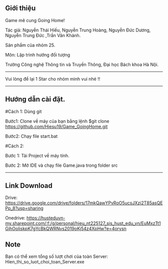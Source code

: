 ## Giới thiệu

Game mê cung Going Home!

Tác giả: Nguyễn Thái Hiếu, Nguyễn Trung Hoàng, Nguyễn Đức Dương, Nguyễn Trung Đức ,Trần Văn Khánh.

Sản phẩm của nhóm 25.

Môn: Lập trình hướng đối tượng

Trường Công nghệ Thông tin và Truyền Thông, Đại học Bách khoa Hà Nội.

---

Vui lòng để lại 1 Star cho nhóm mình vui nhé !!

---

## Hướng dẫn cài đặt.

#Cách 1: Dùng git

Bước1: Clone về máy của bạn bằng lệnh $git clone https://github.com/Hiesu19/Game_GoingHome.git

Bước2: Chạy file start.bat

#Cách 2:

Bước 1: Tải Project về máy tính.

Bước 2: Mở IDE và chạy file Game.java trong folder src

---

## Link Download

Drive: https://drive.google.com/drive/folders/17mkQawYPvRoO5ucsJXzj2T85asQEPp_8?usp=sharing

Onedrive: https://husteduvn-my.sharepoint.com/:f:/g/personal/hieu_nt225127_sis_hust_edu_vn/EuMxzTt1GihOoliskpK7gYcBkQWRNvs2019oKj54z4XpHw?e=4orysn

## Note

Bạn có thể xem tổng số lượt chơi của toàn Server: Hien_thi_so_luot_choi_toan_Server.exe
